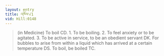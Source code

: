 ```yaml
---
layout: entry
title: འཁོལ་√1
vid: Hill:0148
---
```

> (in Medicine) To boil CD\. 1\. To be boiling\. 2\. To feel anxiety or to be agitated\. 3\. To be active in service, to be an obedient servant DK\. For bubbles to arise from within a liquid which has arrived at a certain temperature DS\. To boil, be boiled TC\.


